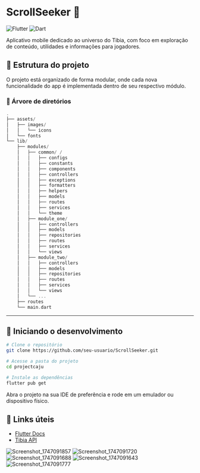 # ScrollSeeker 📜
![Flutter](https://img.shields.io/badge/Flutter-02569B?style=for-the-badge&logo=flutter&logoColor=white)
![Dart](https://img.shields.io/badge/Dart-0175C2?style=for-the-badge&logo=dart&logoColor=white)

Aplicativo mobile dedicado ao universo do Tibia, com foco em exploração de conteúdo, utilidades e informações para jogadores.

## 📂 Estrutura do projeto

O projeto está organizado de forma modular, onde cada nova funcionalidade do app é implementada dentro de seu respectivo módulo.

### 🌲 Árvore de diretórios

```dart
.
├── assets/
│   ├── images/
│   │   └── icons
│   └── fonts
└── lib/
    ├── modules/ 
    │   ├── common/ /
    │   │   ├── configs
    │   │   ├── constants
    │   │   ├── components
    │   │   ├── controllers
    │   │   ├── exceptions
    │   │   ├── formatters
    │   │   ├── helpers
    │   │   ├── models
    │   │   ├── routes
    │   │   ├── services
    │   │   └── theme
    │   ├── module_one/ 
    │   │   ├── controllers
    │   │   ├── models
    │   │   ├── repositories
    │   │   ├── routes
    │   │   ├── services
    │   │   └── views
    │   ├── module_two/
    │   │   ├── controllers
    │   │   ├── models
    │   │   ├── repositories
    │   │   ├── routes
    │   │   ├── services
    │   │   └── views
    │   └── ... 
    ├── routes 
    └── main.dart 
```
---

## 🚀 Iniciando o desenvolvimento

```bash
# Clone o repositório
git clone https://github.com/seu-usuario/ScrollSeeker.git

# Acesse a pasta do projeto
cd projectcaju

# Instale as dependências
flutter pub get

```

Abra o projeto na sua IDE de preferência e rode em um emulador ou dispositivo físico.

## 🔗 Links úteis

- [Flutter Docs](https://docs.flutter.dev/get-started/install)
- [Tibia API](https://tibiadata.com/)

  
![Screenshot_1747091857](https://github.com/user-attachments/assets/0b5f2b07-7df1-4804-bc0f-1ca31f97282b)
![Screenshot_1747091720](https://github.com/user-attachments/assets/376369b6-bb90-4185-ba2a-b907095dd93e)
![Screenshot_1747091688](https://github.com/user-attachments/assets/76458acd-ba21-4138-b785-f1cf77525858)
![Screenshot_1747091643](https://github.com/user-attachments/assets/ac00b8ae-c7fb-49e6-bfb0-bb816dd22bf3)
![Screenshot_1747091777](https://github.com/user-attachments/assets/0e421a94-95c3-4ca5-ba8b-a25e755a8d24)


